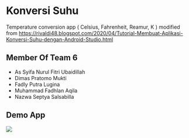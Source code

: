 
# Konversi Suhu

Temperature conversion app ( Celsius, Fahrenheit, Reamur, K ) modified from https://rivaldi48.blogspot.com/2020/04/Tutorial-Membuat-Aplikasi-Konversi-Suhu-dengan-Android-Studio.html




## Member Of Team 6

 - As Syifa Nurul Fitri Ubaidillah
 - Dimas Pratomo Mukti
 - Fadly Putra Lugina
 - Muhammad Fadhlan Aqila
 - Nazwa Septya Salsabilla

## Demo App

![](https://github.com/KonversiSuhu/app.gif)

